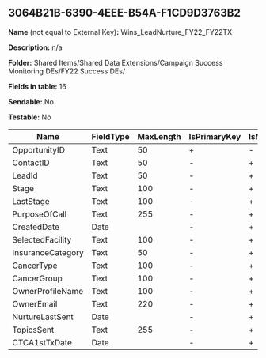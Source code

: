## 3064B21B-6390-4EEE-B54A-F1CD9D3763B2

**Name** (not equal to External Key)**:** Wins_LeadNurture_FY22_FY22TX

**Description:** n/a

**Folder:** Shared Items/Shared Data Extensions/Campaign Success Monitoring DEs/FY22 Success DEs/

**Fields in table:** 16

**Sendable:** No

**Testable:** No

| Name | FieldType | MaxLength | IsPrimaryKey | IsNullable | DefaultValue |
| --- | --- | --- | --- | --- | --- |
| OpportunityID | Text | 50 | + | - |  |
| ContactID | Text | 50 | - | + |  |
| LeadId | Text | 50 | - | + |  |
| Stage | Text | 100 | - | + |  |
| LastStage | Text | 100 | - | + |  |
| PurposeOfCall | Text | 255 | - | + |  |
| CreatedDate | Date |  | - | + |  |
| SelectedFacility | Text | 100 | - | + |  |
| InsuranceCategory | Text | 50 | - | + |  |
| CancerType | Text | 100 | - | + |  |
| CancerGroup | Text | 100 | - | + |  |
| OwnerProfileName | Text | 100 | - | + |  |
| OwnerEmail | Text | 220 | - | + |  |
| NurtureLastSent | Date |  | - | + |  |
| TopicsSent | Text | 255 | - | + |  |
| CTCA1stTxDate | Date |  | - | + |  |
